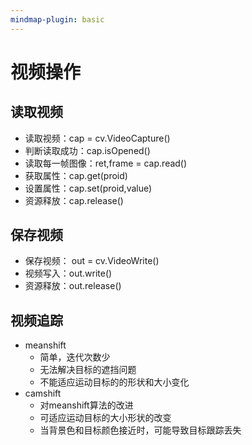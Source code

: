 ```yaml
---
mindmap-plugin: basic
---
```

# 视频操作
## 读取视频
- 读取视频：cap = cv.VideoCapture()
- 判断读取成功：cap.isOpened()
- 读取每一帧图像：ret,frame = cap.read()
- 获取属性：cap.get(proid)
- 设置属性：cap.set(proid,value)
- 资源释放：cap.release()
## 保存视频
- 保存视频： out = cv.VideoWrite()
- 视频写入：out.write()
- 资源释放：out.release()

## 视频追踪
- meanshift
	- 简单，迭代次数少
	- 无法解决目标的遮挡问题
	- 不能适应运动目标的的形状和大小变化
- camshift
	- 对meanshift算法的改进
	- 可适应运动目标的大小形状的改变
	- 当背景色和目标颜色接近时，可能导致目标跟踪丢失